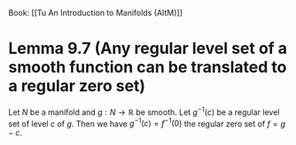 Book: [[Tu An Introduction to Manifolds (AItM)]]
# Lemma 9.7 (Any regular level set of a smooth function can be translated to a regular zero set)
Let $N$ be a manifold and $g:N\to \mathbb{R}$ be smooth.
Let $g^{-1}(c)$ be a regular level set of level $c$ of $g$.
Then we have $g^{-1}(c)=f^{-1}(0)$ the regular zero set of $f=g-c$.